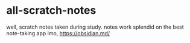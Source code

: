 # all-scratch-notes
well, scratch notes taken during study.
notes work splendid on the best note-taking app imo, https://obsidian.md/
